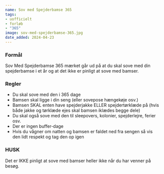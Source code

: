 ```yaml
---
name: Sov med Spejderbamse 365
tags:
- uofficielt
- forløb
- "365"
image: sov-med-spejderbamse-365.jpg
date_added: 2024-04-23
---
```

### Formål
Sov Med Spejderbamse 365 mærket går ud på at du skal sove med din spejderbamse i et år og at det ikke er pinligt at sove med bamser.

### Regler
- Du skal sove med den i 365 dage
- Bamsen skal ligge i din seng (eller sovepose hængekøje osv.)
- Bamsen SKAL enten have spejderjakke ELLER spejdertørklæde på (hvis både jakke og tørklæde ejes skal bamsen iklædes begge dele)
- Du skal også sove med den til sleepovers, kolonier, spejderlejre, ferier osv.
- Der er ingen buffer-dage
- Hvis du vågner om natten og bamsen er faldet ned fra sengen så vis den lidt respekt og tag den op igen

### HUSK
Det er IKKE pinligt at sove med bamser heller ikke når du har venner på besøg. 
